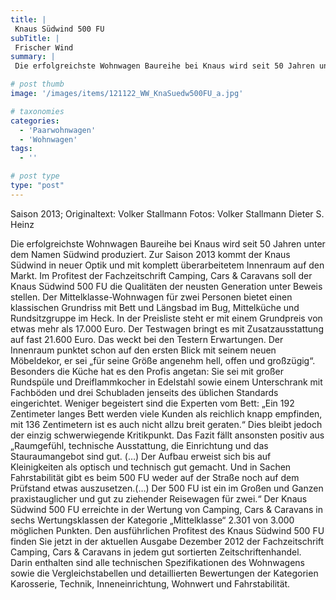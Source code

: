```yaml
---
title: |
 Knaus Südwind 500 FU
subTitle: |
 Frischer Wind
summary: |
 Die erfolgreichste Wohnwagen Baureihe bei Knaus wird seit 50 Jahren unter dem Namen Südwind produziert. Zur Saison 2013 kommt der Knaus Südwind in neuer Optik und mit komplett überarbeitetem Innenraum auf den Markt. Im Profitest der Fachzeitschrift Camping, Cars & Caravans soll der Knaus Südwind 500 FU die Qualitäten der neusten 

# post thumb
image: '/images/items/121122_WW_KnaSuedw500FU_a.jpg'

# taxonomies
categories: 
  - 'Paarwohnwagen'
  - 'Wohnwagen'
tags:
  - ''

# post type
type: "post"
---
```


Saison 2013; Originaltext: Volker Stallmann Fotos: Volker Stallmann Dieter S. Heinz

Die erfolgreichste Wohnwagen Baureihe bei Knaus wird seit 50 Jahren unter dem Namen Südwind produziert. Zur Saison 2013 kommt der Knaus Südwind in neuer Optik und mit komplett überarbeitetem Innenraum auf den Markt. Im Profitest der Fachzeitschrift Camping, Cars & Caravans soll der Knaus Südwind 500 FU die Qualitäten der neusten Generation unter Beweis stellen. Der Mittelklasse-Wohnwagen für zwei Personen bietet einen klassischen Grundriss mit Bett und Längsbad im Bug, Mittelküche und Rundsitzgruppe im Heck. In der Preisliste steht er mit einem Grundpreis von etwas mehr als 17.000 Euro. Der Testwagen bringt es mit Zusatzausstattung auf fast 21.600 Euro. Das weckt bei den Testern Erwartungen. Der Innenraum punktet schon auf den ersten Blick mit seinem neuen Möbeldekor, er sei „für seine Größe angenehm hell, offen und großzügig“. Besonders die Küche hat es den Profis angetan: Sie sei mit großer Rundspüle und Dreiflammkocher in Edelstahl sowie einem Unterschrank mit Fachböden und drei Schubladen jenseits des üblichen Standards eingerichtet. Weniger begeistert sind die Experten vom Bett: „Ein 192 Zentimeter langes Bett werden viele Kunden als reichlich knapp empfinden, mit 136 Zentimetern ist es auch nicht allzu breit geraten.“ Dies bleibt jedoch der einzig schwerwiegende Kritikpunkt. Das Fazit fällt ansonsten positiv aus „Raumgefühl, technische Ausstattung, die Einrichtung und das Stauraumangebot sind gut. (…) Der Aufbau erweist sich bis auf Kleinigkeiten als optisch und technisch gut gemacht. Und in Sachen Fahrstabilität gibt es beim 500 FU weder auf der Straße noch auf dem Prüfstand etwas auszusetzen.(…) Der 500 FU ist ein im Großen und Ganzen praxistauglicher und gut zu ziehender Reisewagen für zwei.“ Der Knaus Südwind 500 FU erreichte in der Wertung von Camping, Cars & Caravans in sechs Wertungsklassen der Kategorie „Mittelklasse“ 2.301 von 3.000 möglichen Punkten.
Den ausführlichen Profitest des Knaus Südwind 500 FU finden Sie jetzt in der aktuellen Ausgabe Dezember 2012 der Fachzeitschrift Camping, Cars & Caravans in jedem gut sortierten Zeitschriftenhandel. Darin enthalten sind alle technischen Spezifikationen des Wohnwagens sowie die Vergleichstabellen und detaillierten Bewertungen der Kategorien Karosserie, Technik, Inneneinrichtung, Wohnwert und Fahrstabilität.